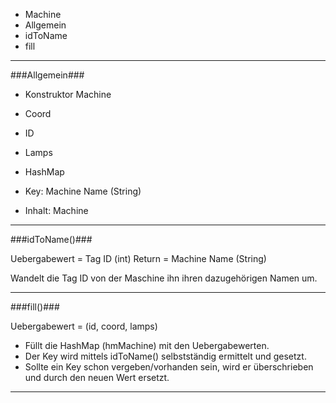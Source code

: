 
 - Machine
- Allgemein
- idToName
- fill


----------
###Allgemein###

 - Konstruktor Machine
- Coord 
- ID 
- Lamps


 - HashMap
- Key: Machine Name (String)
- Inhalt: Machine



----------

###idToName()###

Uebergabewert = Tag ID (int)
Return = Machine Name (String)

Wandelt die Tag ID von der Maschine ihn ihren dazugehörigen Namen um.


----------
###fill()###

Uebergabewert = (id, coord, lamps)

- Füllt die HashMap (hmMachine) mit den Uebergabewerten.
- Der Key wird mittels idToName() selbstständig ermittelt und gesetzt.
- Sollte ein Key schon vergeben/vorhanden sein, wird er überschrieben und durch den neuen Wert ersetzt. 


----------
